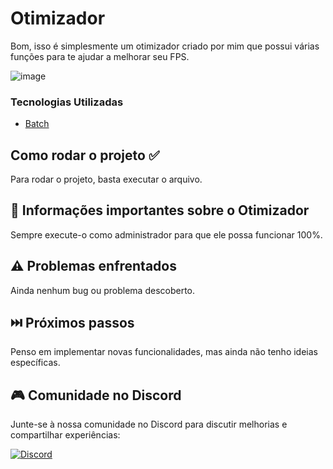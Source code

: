 # Otimizador

Bom, isso é simplesmente um otimizador criado por mim que possui várias funções para te ajudar a melhorar seu FPS.

![image](https://github.com/user-attachments/assets/0df1d7b1-7448-46c1-ab13-f69c496f7762)

### Tecnologias Utilizadas

* [Batch](https://learn.microsoft.com/pt-br/windows-server/administration/windows-commands/windows-commands)

## Como rodar o projeto ✅

Para rodar o projeto, basta executar o arquivo.

## 📌 Informações importantes sobre o Otimizador

Sempre execute-o como administrador para que ele possa funcionar 100%.

## ⚠️ Problemas enfrentados

Ainda nenhum bug ou problema descoberto.

## ⏭️ Próximos passos

Penso em implementar novas funcionalidades, mas ainda não tenho ideias específicas.

## 🎮 Comunidade no Discord

Junte-se à nossa comunidade no Discord para discutir melhorias e compartilhar experiências:

[![Discord](https://img.shields.io/badge/Discord-Veritas-%237289DA?style=for-the-badge&logo=discord&logoColor=white)](https://discord.gg/veritaz)
